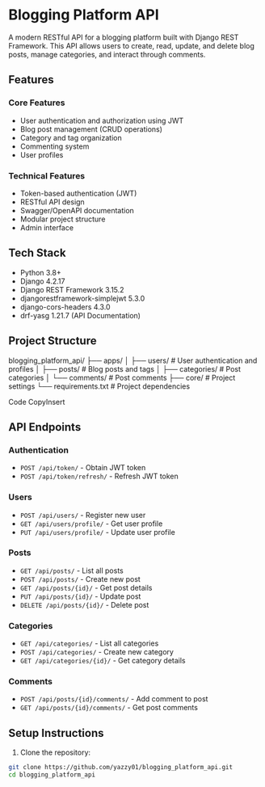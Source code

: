 # Blogging Platform API

A modern RESTful API for a blogging platform built with Django REST Framework. This API allows users to create, read, update, and delete blog posts, manage categories, and interact through comments.

## Features

### Core Features
- User authentication and authorization using JWT
- Blog post management (CRUD operations)
- Category and tag organization
- Commenting system
- User profiles

### Technical Features
- Token-based authentication (JWT)
- RESTful API design
- Swagger/OpenAPI documentation
- Modular project structure
- Admin interface

## Tech Stack

- Python 3.8+
- Django 4.2.17
- Django REST Framework 3.15.2
- djangorestframework-simplejwt 5.3.0
- django-cors-headers 4.3.0
- drf-yasg 1.21.7 (API Documentation)

## Project Structure
blogging_platform_api/ ├── apps/ │ ├── users/ # User authentication and profiles │ ├── posts/ # Blog posts and tags │ ├── categories/ # Post categories │ └── comments/ # Post comments ├── core/ # Project settings └── requirements.txt # Project dependencies

Code
CopyInsert

## API Endpoints

### Authentication
- `POST /api/token/` - Obtain JWT token
- `POST /api/token/refresh/` - Refresh JWT token

### Users
- `POST /api/users/` - Register new user
- `GET /api/users/profile/` - Get user profile
- `PUT /api/users/profile/` - Update user profile

### Posts
- `GET /api/posts/` - List all posts
- `POST /api/posts/` - Create new post
- `GET /api/posts/{id}/` - Get post details
- `PUT /api/posts/{id}/` - Update post
- `DELETE /api/posts/{id}/` - Delete post

### Categories
- `GET /api/categories/` - List all categories
- `POST /api/categories/` - Create new category
- `GET /api/categories/{id}/` - Get category details

### Comments
- `POST /api/posts/{id}/comments/` - Add comment to post
- `GET /api/posts/{id}/comments/` - Get post comments

## Setup Instructions

1. Clone the repository:
```bash
git clone https://github.com/yazzy01/blogging_platform_api.git
cd blogging_platform_api
